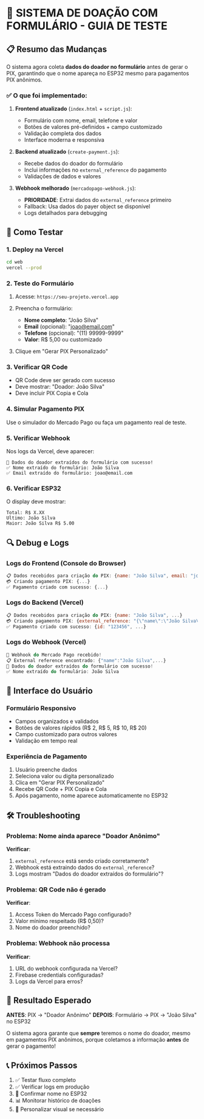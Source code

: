 # 🎯 SISTEMA DE DOAÇÃO COM FORMULÁRIO - GUIA DE TESTE

## 📋 Resumo das Mudanças

O sistema agora coleta **dados do doador no formulário** antes de gerar o PIX, garantindo que o nome apareça no ESP32 mesmo para pagamentos PIX anônimos.

### ✅ O que foi implementado:

1. **Frontend atualizado** (`index.html` + `script.js`):
   - Formulário com nome, email, telefone e valor
   - Botões de valores pré-definidos + campo customizado
   - Validação completa dos dados
   - Interface moderna e responsiva

2. **Backend atualizado** (`create-payment.js`):
   - Recebe dados do doador do formulário
   - Inclui informações no `external_reference` do pagamento
   - Validações de dados e valores

3. **Webhook melhorado** (`mercadopago-webhook.js`):
   - **PRIORIDADE**: Extrai dados do `external_reference` primeiro
   - Fallback: Usa dados do payer object se disponível
   - Logs detalhados para debugging

## 🚀 Como Testar

### 1. Deploy na Vercel
```bash
cd web
vercel --prod
```

### 2. Teste do Formulário
1. Acesse: `https://seu-projeto.vercel.app`
2. Preencha o formulário:
   - **Nome completo**: "João Silva"
   - **Email** (opcional): "joao@email.com"
   - **Telefone** (opcional): "(11) 99999-9999"
   - **Valor**: R$ 5,00 ou customizado

3. Clique em "Gerar PIX Personalizado"

### 3. Verificar QR Code
- QR Code deve ser gerado com sucesso
- Deve mostrar: "Doador: João Silva"
- Deve incluir PIX Copia e Cola

### 4. Simular Pagamento PIX
Use o simulador do Mercado Pago ou faça um pagamento real de teste.

### 5. Verificar Webhook
Nos logs da Vercel, deve aparecer:
```
🎯 Dados do doador extraídos do formulário com sucesso!
✅ Nome extraído do formulário: João Silva
✅ Email extraído do formulário: joao@email.com
```

### 6. Verificar ESP32
O display deve mostrar:
```
Total: R$ X.XX
Ultimo: João Silva
Maior: João Silva R$ 5.00
```

## 🔍 Debug e Logs

### Logs do Frontend (Console do Browser)
```javascript
📋 Dados recebidos para criação do PIX: {name: "João Silva", email: "joao@email.com", ...}
💳 Criando pagamento PIX: {...}
✅ Pagamento criado com sucesso: {...}
```

### Logs do Backend (Vercel)
```javascript
📋 Dados recebidos para criação do PIX: {name: "João Silva", ...}
💳 Criando pagamento PIX: {external_reference: "{\"name\":\"João Silva\",...}"}
✅ Pagamento criado com sucesso: {id: "123456", ...}
```

### Logs do Webhook (Vercel)
```javascript
🔔 Webhook do Mercado Pago recebido!
📋 External reference encontrado: {"name":"João Silva",...}
🎯 Dados do doador extraídos do formulário com sucesso!
✅ Nome extraído do formulário: João Silva
```

## 📱 Interface do Usuário

### Formulário Responsivo
- Campos organizados e validados
- Botões de valores rápidos (R$ 2, R$ 5, R$ 10, R$ 20)
- Campo customizado para outros valores
- Validação em tempo real

### Experiência de Pagamento
1. Usuário preenche dados
2. Seleciona valor ou digita personalizado
3. Clica em "Gerar PIX Personalizado"
4. Recebe QR Code + PIX Copia e Cola
5. Após pagamento, nome aparece automaticamente no ESP32

## 🛠️ Troubleshooting

### Problema: Nome ainda aparece "Doador Anônimo"
**Verificar**:
1. `external_reference` está sendo criado corretamente?
2. Webhook está extraindo dados do `external_reference`?
3. Logs mostram "Dados do doador extraídos do formulário"?

### Problema: QR Code não é gerado
**Verificar**:
1. Access Token do Mercado Pago configurado?
2. Valor mínimo respeitado (R$ 0,50)?
3. Nome do doador preenchido?

### Problema: Webhook não processa
**Verificar**:
1. URL do webhook configurada na Vercel?
2. Firebase credentials configuradas?
3. Logs da Vercel para erros?

## 🎉 Resultado Esperado

**ANTES**: PIX → "Doador Anônimo"
**DEPOIS**: Formulário → PIX → "João Silva" no ESP32

O sistema agora garante que **sempre** teremos o nome do doador, mesmo em pagamentos PIX anônimos, porque coletamos a informação **antes** de gerar o pagamento!

## 📞 Próximos Passos

1. ✅ Testar fluxo completo
2. ✅ Verificar logs em produção
3. 🎯 Confirmar nome no ESP32
4. 📊 Monitorar histórico de doações
5. 🎨 Personalizar visual se necessário
